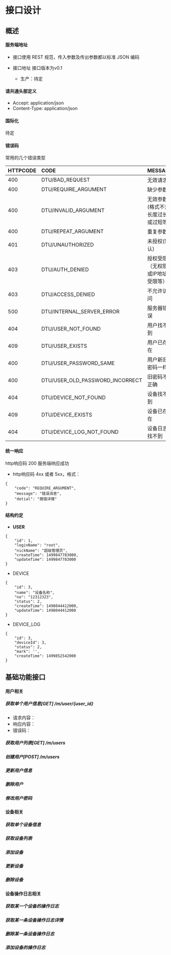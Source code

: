 # 接口设计

## 概述

#### **服务端地址**

* 接口使用 REST 规范，传入参数及传出参数都以标准 JSON 编码
* 接口地址 接口版本为v0.1

  * 生产：待定

#### 请共通头部定义

* Accept: application/json
* Content-Type: application/json

#### 国际化

待定

#### 错误码

常用的几个错误类型

| HTTPCODE | CODE | MESSAGE |
| :--- | :--- | :--- |
| 400 | DTU/BAD\_REQUEST | 无效请求 |
| 400 | DTU/REQUIRE\_ARGUMENT | 缺少参数 |
| 400 | DTU/INVALID\_ARGUMENT | 无效参数\(格式不对,长度过长或过短等\) |
| 400 | DTU/REPEAT\_ARGUMENT | 重复参数 |
| 401 | DTU/UNAUTHORIZED | 未授权\(默认\) |
| 403 | DTU/AUTH\_DENIED | 授权受限（无权限或IP地址受限等） |
| 403 | DTU/ACCESS\_DENIED | 不允许访问 |
| 500 | DTU/INTERNAL\_SERVER\_ERROR | 服务器错误 |
| 404 | DTU/USER\_NOT\_FOUND | 用户找不到 |
| 409 | DTU/USER\_EXISTS | 用户已存在 |
| 400 | DTU/USER\_PASSWORD\_SAME | 用户新旧密码一样 |
| 400 | DTU/USER\_OLD\_PASSWORD\_INCORRECT | 旧密码不正确 |
| 404 | DTU/DEVICE\_NOT\_FOUND | 设备找不到 |
| 409 | DTU/DEVICE\_EXISTS | 设备已存在 |
| 404 | DTU/DEVICE\_LOG\_NOT\_FOUND | 设备日志找不到 |

#### 统一响应

http响应码 200 服务端响应成功

* http响应码 4xx 或者 5xx，格式：

```
{
    "code": "REQUIRE_ARGUMENT",
    "message": "错误消息",
    "detial": "报错详情"
}
```

#### 结构约定

* **USER**

```
{
    "id": 1,
    "loginName": "root",
    "nickName": "超级管理员",
    "createTime": 1499847783000,
    "updateTime": 1499847783000
}
```

* DEVICE

```
{
    "id": 3,
    "name": "设备名称",
    "no": "12312323",
    "status": 2,
    "createTime": 1498044412000,
    "updateTime": 1498044412000
}
```

* DEVICE\_LOG

```
{
    "id": 3,
    "deviceId": 3,
    "status": 2,
    "mark": '',
    "createTime": 1499852542000
}
```

## 基础功能接口

#### 用户相关

##### 获取单个用户信息\[GET\] /m/user/{user\_id}

* 请求内容：
* 响应内容：
* 错误码：

##### 获取用户列表\[GET\] /m/users

##### 创建用户\[POST\] /m/users

##### 更新用户信息

##### 删除用户

##### 修改用户密码

#### 设备相关

##### 获取单个设备信息

##### 获取设备列表

##### 添加设备

##### 更新设备

##### 删除设备

#### 设备操作日志相关

##### 获取某一个设备的操作日志

##### 获取某一条设备操作日志详情

##### 删除某一条设备操作日志

##### 添加设备的操作日志



